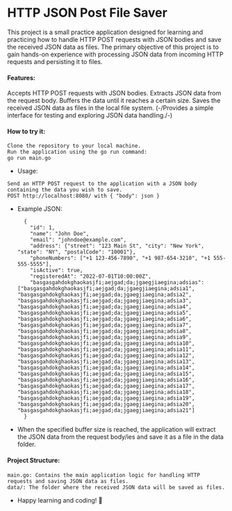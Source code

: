 # HTTP JSON Post File Saver

This project is a small practice application designed for learning and practicing how to handle HTTP POST requests with JSON bodies and save the received JSON data as files.
The primary objective of this project is to gain hands-on experience with processing JSON data from incoming HTTP requests and persisting it to files.

#### Features:

Accepts HTTP POST requests with JSON bodies.
Extracts JSON data from the request body.
Buffers the data until it reaches a certain size.
Saves the received JSON data as files in the local file system.
(-/Provides a simple interface for testing and exploring JSON data handling./-)

#### How to try it:
```
Clone the repository to your local machine.
Run the application using the go run command:
go run main.go
```
- Usage:
```
Send an HTTP POST request to the application with a JSON body containing the data you wish to save.
POST http://localhost:8080/ with { "body": json }
```
- Example JSON:

        {
          "id": 1,
          "name": "John Doe",
          "email": "johndoe@example.com",
          "address": {"street": "123 Main St", "city": "New York", "state": "NY", "postalCode": "10001"},
          "phoneNumbers": ["+1 123-456-7890", "+1 987-654-3210", "+1 555-555-5555"],
          "isActive": true,
          "registeredAt": "2022-07-01T10:00:00Z",
          "basgasgahdokghaokasjfi;aejgad;da;jgaegjiaegina;adsias": ["basgasgahdokghaokasjfi;aejgad;da;jgaegjiaegina;adsia1", "basgasgahdokghaokasjfi;aejgad;da;jgaegjiaegina;adsia2", "basgasgahdokghaokasjfi;aejgad;da;jgaegjiaegina;adsia3", "basgasgahdokghaokasjfi;aejgad;da;jgaegjiaegina;adsia4", "basgasgahdokghaokasjfi;aejgad;da;jgaegjiaegina;adsia5", "basgasgahdokghaokasjfi;aejgad;da;jgaegjiaegina;adsia6", "basgasgahdokghaokasjfi;aejgad;da;jgaegjiaegina;adsia7", "basgasgahdokghaokasjfi;aejgad;da;jgaegjiaegina;adsia8", "basgasgahdokghaokasjfi;aejgad;da;jgaegjiaegina;adsia9", "basgasgahdokghaokasjfi;aejgad;da;jgaegjiaegina;adsia10", "basgasgahdokghaokasjfi;aejgad;da;jgaegjiaegina;adsia11", "basgasgahdokghaokasjfi;aejgad;da;jgaegjiaegina;adsia12", "basgasgahdokghaokasjfi;aejgad;da;jgaegjiaegina;adsia13", "basgasgahdokghaokasjfi;aejgad;da;jgaegjiaegina;adsia14", "basgasgahdokghaokasjfi;aejgad;da;jgaegjiaegina;adsia15", "basgasgahdokghaokasjfi;aejgad;da;jgaegjiaegina;adsia16", "basgasgahdokghaokasjfi;aejgad;da;jgaegjiaegina;adsia17", "basgasgahdokghaokasjfi;aejgad;da;jgaegjiaegina;adsia18", "basgasgahdokghaokasjfi;aejgad;da;jgaegjiaegina;adsia19", "basgasgahdokghaokasjfi;aejgad;da;jgaegjiaegina;adsia20", "basgasgahdokghaokasjfi;aejgad;da;jgaegjiaegina;adsia21"]
        }

- When the specified buffer size is reached, the application will extract the JSON data from the request body/ies and save it as a file in the data folder.

#### Project Structure:
```
main.go: Contains the main application logic for handling HTTP requests and saving JSON data as files.
data/: The folder where the received JSON data will be saved as files.
```
- Happy learning and coding! 🚀
